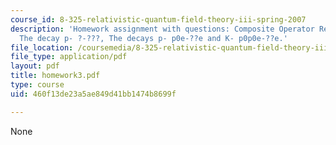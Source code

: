 ```yaml
---
course_id: 8-325-relativistic-quantum-field-theory-iii-spring-2007
description: 'Homework assignment with questions: Composite Operator Renormalization,
  The decay p- ?-???, The decays p- p0e-??e and K- p0p0e-??e.'
file_location: /coursemedia/8-325-relativistic-quantum-field-theory-iii-spring-2007/460f13de23a5ae849d41bb1474b8699f_homework3.pdf
file_type: application/pdf
layout: pdf
title: homework3.pdf
type: course
uid: 460f13de23a5ae849d41bb1474b8699f

---
```

None